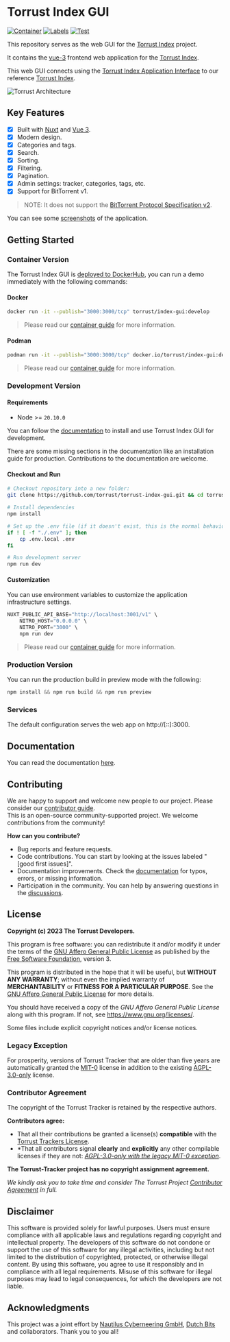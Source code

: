 # Torrust Index GUI

[![Container](https://github.com/torrust/torrust-index-gui/actions/workflows/container.yaml/badge.svg)](https://github.com/torrust/torrust-index-gui/actions/workflows/container.yaml) [![Labels](https://github.com/torrust/torrust-index-gui/actions/workflows/labels.yaml/badge.svg)](https://github.com/torrust/torrust-index-gui/actions/workflows/labels.yaml) [![Test](https://github.com/torrust/torrust-index-gui/actions/workflows/testing.yaml/badge.svg)](https://github.com/torrust/torrust-index-gui/actions/workflows/testing.yaml)

This repository serves as the web GUI for the [Torrust Index](https://github.com/torrust/torrust-index) project.

It contains the [vue-3](https://vuejs.org/) frontend web application for the [Torrust Index](https://github.com/torrust/torrust-index).

This web GUI connects using the [Torrust Index Application Interface](https://github.com/torrust/torrust-index-api-lib) to our reference [Torrust Index](https://github.com/torrust/torrust-index).

![Torrust Architecture](https://raw.githubusercontent.com/torrust/.github/main/img/torrust-architecture.webp)

## Key Features

* [X] Built with [Nuxt](https://nuxt.com/) and [Vue 3](https://vuejs.org/).
* [X] Modern design.
* [X] Categories and tags.
* [X] Search.
* [X] Sorting.
* [X] Filtering.
* [X] Pagination.
* [X] Admin settings: tracker, categories, tags, etc.
* [X] Support for BitTorrent v1.

> NOTE: It does not support the [BitTorrent Protocol Specification v2][BEP_52].

You can see some [screenshots](./docs/screenshots.md) of the application.

## Getting Started

### Container Version

The Torrust Index GUI is [deployed to DockerHub][dockerhub], you can run a demo immediately with the following commands:

#### Docker

```sh
docker run -it --publish="3000:3000/tcp" torrust/index-gui:develop
```

> Please read our [container guide][containers] for more information.

#### Podman

```sh
podman run -it --publish="3000:3000/tcp" docker.io/torrust/index-gui:develop
```

> Please read our [container guide][containers] for more information.

### Development Version

#### Requirements

* Node >= `20.10.0`

You can follow the [documentation](./docs/index.md) to install and use Torrust Index GUI for development.

There are some missing sections in the documentation like an installation guide for production. Contributions to the documentation are welcome.

#### Checkout and Run

```sh
# Checkout repository into a new folder:
git clone https://github.com/torrust/torrust-index-gui.git && cd torrust-index-gui

# Install dependencies
npm install

# Set up the .env file (if it doesn't exist, this is the normal behaviour with a newly cloned repo)
if ! [ -f "./.env" ]; then
    cp .env.local .env
fi

# Run development server
npm run dev
```

#### Customization

You can use environment variables to customize the application infrastructure settings.

```s
NUXT_PUBLIC_API_BASE="http://localhost:3001/v1" \
    NITRO_HOST="0.0.0.0" \
    NITRO_PORT="3000" \
    npm run dev
```

> Please read our [container guide][containers] for more information.

### Production Version

You can run the production build in preview mode with the following:

```s
npm install && npm run build && npm run preview
```

### Services

The default configuration serves the web app on http://[::]:3000.

## Documentation

You can read the documentation [here](./docs/index.md).

## Contributing

We are happy to support and welcome new people to our project. Please consider our [contributor guide][contribution_guide].</br>
This is an open-source community-supported project. We welcome contributions from the community!

__How can you contribute?__

* Bug reports and feature requests.
* Code contributions. You can start by looking at the issues labeled "[good first issues]".
* Documentation improvements. Check the [documentation][docs] for typos, errors, or missing information.
* Participation in the community. You can help by answering questions in the [discussions].

## License

**Copyright (c) 2023 The Torrust Developers.**

This program is free software: you can redistribute it and/or modify it under the terms of the [GNU Affero General Public License][AGPL_3_0] as published by the [Free Software Foundation][FSF], version 3.

This program is distributed in the hope that it will be useful, but __WITHOUT ANY WARRANTY__; without even the implied warranty of __MERCHANTABILITY__ or __FITNESS FOR A PARTICULAR PURPOSE__. See the [GNU Affero General Public License][AGPL_3_0] for more details.

You should have received a copy of the *GNU Affero General Public License* along with this program. If not, see <https://www.gnu.org/licenses/>.

Some files include explicit copyright notices and/or license notices.

### Legacy Exception

For prosperity, versions of Torrust Tracker that are older than five years are automatically granted the [MIT-0][MIT_0] license in addition to the existing [AGPL-3.0-only][AGPL_3_0] license.

### Contributor Agreement

The copyright of the Torrust Tracker is retained by the respective authors.

__Contributors agree:__

* That all their contributions be granted a license(s) __compatible__ with the [Torrust Trackers License](#license).
* *That all contributors signal __clearly__ and __explicitly__ any other compilable licenses if they are not: *[AGPL-3.0-only with the legacy MIT-0 exception](#license)*.

**The Torrust-Tracker project has no copyright assignment agreement.**

*We kindly ask you to take time and consider The Torrust Project [Contributor Agreement][agreement] in full.*

## Disclaimer

This software is provided solely for lawful purposes. Users must ensure compliance with all applicable laws and regulations regarding copyright and intellectual property. The developers of this software do not condone or support the use of this software for any illegal activities, including but not limited to the distribution of copyrighted, protected, or otherwise illegal content. By using this software, you agree to use it responsibly and in compliance with all legal requirements. Misuse of this software for illegal purposes may lead to legal consequences, for which the developers are not liable.

## Acknowledgments

This project was a joint effort by [Nautilus Cyberneering GmbH][nautilus], [Dutch Bits][Dutch Bits] and collaborators. Thank you to you all!

[AGPL_3_0]: ./LICENSE-AGPL_3_0
[agreement]: https://github.com/torrust/.github/blob/main/info/licensing/contributor_agreement_v01.md
[BEP_52]: https://www.bittorrent.org/beps/bep_0052.html
[containers]: ./docs/index.md
[contribution_guide]: https://github.com/torrust/.github/blob/main/info/contributing.md
[discussions]: https://github.com/torrust/torrust-index-gui/discussions
[dockerhub]: https://hub.docker.com/r/torrust/index-gui/tags
[docs]: ./docs/index.md
[Dutch Bits]: https://dutchbits.nl
[FSF]: https://www.fsf.org/
[MIT_0]: ./LICENSE-MIT_0
[nautilus]: https://github.com/orgs/Nautilus-Cyberneering/
